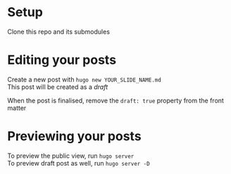 # Setup

Clone this repo and its submodules

# Editing your posts

Create a new post with `hugo new YOUR_SLIDE_NAME.md`  
This post will be created as a _draft_

When the post is finalised, remove the `draft: true` property from the front matter

# Previewing your posts

To preview the public view, run `hugo server`  
To preview draft post as well, run `hugo server -D`  
